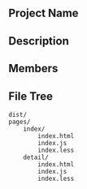 ## Project Name

## Description

## Members

## File Tree

```
dist/
pages/
	index/
		index.html
		index.js
		index.less
	detail/
		index.html
		index.js
		index.less
```